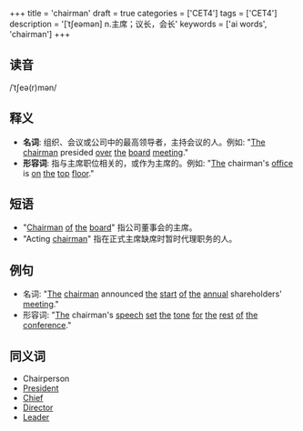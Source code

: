 +++
title = 'chairman'
draft = true
categories = ['CET4']
tags = ['CET4']
description = '[ˈt∫eəmən] n.主席；议长，会长'
keywords = ['ai words', 'chairman']
+++

## 读音
/ˈtʃeə(r)mən/

## 释义
- **名词**: 组织、会议或公司中的最高领导者，主持会议的人。例如: "[The](/post/the/) [chairman](/post/chairman/) presided [over](/post/over/) [the](/post/the/) [board](/post/board/) [meeting](/post/meeting/)."
- **形容词**: 指与主席职位相关的，或作为主席的。例如: "[The](/post/the/) chairman's [office](/post/office/) is [on](/post/on/) [the](/post/the/) [top](/post/top/) [floor](/post/floor/)."

## 短语
- "[Chairman](/post/chairman/) [of](/post/of/) [the](/post/the/) [board](/post/board/)" 指公司董事会的主席。
- "Acting [chairman](/post/chairman/)" 指在正式主席缺席时暂时代理职务的人。

## 例句
- 名词: "[The](/post/the/) [chairman](/post/chairman/) announced [the](/post/the/) [start](/post/start/) [of](/post/of/) [the](/post/the/) [annual](/post/annual/) shareholders' [meeting](/post/meeting/)."
- 形容词: "[The](/post/the/) chairman's [speech](/post/speech/) [set](/post/set/) [the](/post/the/) [tone](/post/tone/) [for](/post/for/) [the](/post/the/) [rest](/post/rest/) [of](/post/of/) [the](/post/the/) [conference](/post/conference/)."

## 同义词
- Chairperson
- [President](/post/president/)
- [Chief](/post/chief/)
- [Director](/post/director/)
- [Leader](/post/leader/)
